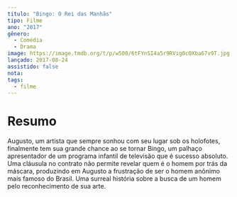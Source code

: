 ```yaml
---
titulo: "Bingo: O Rei das Manhãs"
tipo: Filme
ano: "2017"
gênero:
  - Comédia
  - Drama
image: https://image.tmdb.org/t/p/w500/6tFYnSI4a5r9RVig0cOXba67v9T.jpg
lançado: 2017-08-24
assistido: false
nota:
tags:
  - filme
---
```

# Resumo
Augusto, um artista que sempre sonhou com seu lugar sob os holofotes, finalmente tem sua grande chance ao se tornar Bingo, um palhaço apresentador de um programa infantil de televisão que é sucesso absoluto. Uma cláusula no contrato não permite revelar quem é o homem por trás da máscara, produzindo em Augusto a frustração de ser o homem anônimo mais famoso do Brasil. Uma surreal história sobre a busca de um homem pelo reconhecimento de sua arte.
